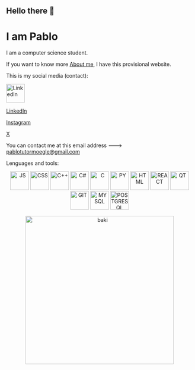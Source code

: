 ## Hello there 👋

# I am Pablo

I am a computer science student.

If you want to know more [About me](https://pablotutormoegle-dev.vercel.app/), I have this provisional website.

This is my social media (contact):

<div>
  <img alt='LinkedIn' src='https://upload.wikimedia.org/wikipedia/commons/thumb/8/81/LinkedIn_icon.svg/2048px-LinkedIn_icon.svg.png' width="50" height="50" 
    href='https://www.linkedin.com/in/pablo-tutor-moegle/' /> 
</div>

[LinkedIn](https://www.linkedin.com/in/pablo-tutor-moegle/)

[Instagram](https://www.instagram.com/pablitoclavito17/)

[X](https://x.com/PabloTutorM)

You can contact me at this email address ---> pablotutormoegle@gmail.com

Lenguages and tools:

<p align="center">
  <img alt="JS" src="https://upload.wikimedia.org/wikipedia/commons/6/6a/JavaScript-logo.png" width="50" height="50"/> 
  <img alt="CSS" src="https://upload.wikimedia.org/wikipedia/commons/thumb/d/d5/CSS3_logo_and_wordmark.svg/1452px-CSS3_logo_and_wordmark.svg.png" width="50" height="50"/> 
  <img alt="C++" src="https://upload.wikimedia.org/wikipedia/commons/thumb/1/18/ISO_C%2B%2B_Logo.svg/1200px-ISO_C%2B%2B_Logo.svg.png" width="50" height="50"/> 
  <img alt="C#" src="https://upload.wikimedia.org/wikipedia/commons/thumb/b/bd/Logo_C_sharp.svg/1820px-Logo_C_sharp.svg.png" width="50" height="50"/> 
  <img alt="C" src="https://upload.wikimedia.org/wikipedia/commons/1/19/C_Logo.png" width="50" height="50"/> 
  <img alt="PY" src="https://www.citypng.com/public/uploads/preview/hd-python-logo-symbol-transparent-png-735811696257415dbkifcuokn.png" width="50" height="50"/> 
  <img alt="HTML" src="https://upload.wikimedia.org/wikipedia/commons/thumb/6/61/HTML5_logo_and_wordmark.svg/512px-HTML5_logo_and_wordmark.svg.png" width="50" height="50"/> 
  <img alt="REACT" src="https://encrypted-tbn0.gstatic.com/images?q=tbn:ANd9GcSlGmKtrnxElpqw3AExKXPWWBulcwjlvDJa1Q&s" width="50" height="50"/> 
  <img alt="QT" src="https://upload.wikimedia.org/wikipedia/commons/thumb/0/0b/Qt_logo_2016.svg/1280px-Qt_logo_2016.svg.png" width="50" height="50"/> 
  <img alt="GIT" src="https://upload.wikimedia.org/wikipedia/commons/thumb/3/3f/Git_icon.svg/2048px-Git_icon.svg.png" width="50" height="50"/> 
  <img alt="MYSQL" src="https://upload.wikimedia.org/wikipedia/labs/8/8e/Mysql_logo.png" width="50" height="50"/> 
  <img alt="POSTGRESQL" src="https://encrypted-tbn0.gstatic.com/images?q=tbn:ANd9GcR4z-zIkPiGVxNEYZERKm_9zXbFtrgREO7LTA&s" width="50" height="50"/>
</p>

<div align="center">
<img alt="baki" src="https://github.com/user-attachments/assets/fa4f3470-6019-4c67-bce1-4dca03c08a1b" width="400" />
</div>

